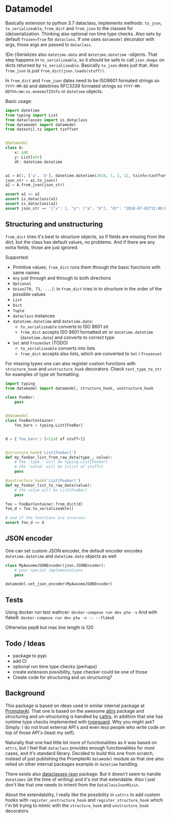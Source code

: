 # Datamodel

Basically extension to python 3.7 dataclass, implements methods: `to_json`, `to_serializeable`, `from_dict` and `from_json` to the classes for (de)serialization. Thinking also optional run time type checks. Also sets by default `frozen=True` for `dataclass`. If one uses `datamodel` decorator with args, those args are passed to `dataclass`.

(De-)Serializes also `datetime.date` and `datetime.datetime` -objects. That step happens in `to_serializeable`, so it should be safe to call `json.dumps` on dicts returned by `to_serializeable`. Basically `to_json` does just that. Also `from_json` is just `from_dict(json.loads(stuff))`.

In `from_dict` and `from_json` dates need to be ISO8601 formated strings so `YYYY-MM-DD` and datetimes  RFC3339 formated strings so `YYYY-MM-DDThh:mm:ss.msmsmsTZInfo` or `datetime` objects.

Basic usage:

```python
import datetime
from typing import List
from dataclasses import is_dataclass
from datamodel import datamodel
from dateutil.tz import tzoffset


@datamodel
class A:
    x: int
    y: List[str]
    dt: datetime.datetime


a1 = A(1, ['a', 'b'], datetime.datetime(2018, 7, 2, 12, tzinfo=tzoffset(None, 0)))
json_str = a1.to_json()
a2 = A.from_json(json_str)

assert a1 == a2
assert is_dataclass(a1)
assert is_dataclass(a2)
assert json_str == '{"x": 1, "y": ["a", "b"], "dt": "2018-07-02T12:00:00+00:00"}'
```


## Structuring and unstructuring

`from_dict` tries it's best to structure objects, so if fields are missing from the dict, but the class has default values, no problemo. And if there are any extra fields, those are just ignored.

Supported:
* Primitive values, `from_dict` runs them through the basic functions with same names
* `Any` just through and through to both directions
* `Optional`
* `Union[T0, T1, ...]`: in `from_dict` tries in to structure in the order of the possible values
* `List`
* `Dict`
* `Tuple`
* `dataclass` instances
* `datetime.datetime` and `datetime.date`:
  * `to_serializeable` converts to ISO 8601 str
  * `from_dict` accepts ISO 8601 formatted str or `datetime.datetime` (`datetime.date`) and converts to correct type
* `Set` and `FrozenSet` (TODO)
  * `to_serializeable` converts into lists
  * `from_dict` accepts also lists, which are converted to `Set` / `Frozenset`

For missing types one can also register custom functions with `structure_hook` and `unstructure_hook` decorators. Check `test_type_to_str` for examples of type str formatting.

```python
import typing
from datamodel import datamodel, structure_hook, unstructure_hook

class FooBar:
    pass


@datamodel
class FooBarContainer:
    foo_bars = typing.List[FooBar]


d = {'foo_bars': [<list of stuff>]}


@structure_hook('List[Foobar]')
def my_foobar_list_from_raw_data(type_, value):
    # the 'type_' will be typing.List[Foobar]
    # the 'value' will be [<list of stuff>]
    pass

@unstructure_hook('List[Foobar]')
def my_foobar_list_to_raw_data(value):
    # the value will be List[FooBar]
    pass

foo = FooBarContainer.from_dict(d)
foo_d = foo.to_serializeable()

# and if the functions are inverses
assert foo_d == d
```

## JSON encoder

One can set custom JSON encoder, the default encoder encodes `datetime.datetime` and `datetime.date` objects as well

```python
class MyAwsomeJSONEncoder(json.JSONEncoder):
    # your special implementations
    pass

datamodel.set_json_encoder(MyAwsomeJSONEncoder)
```

## Tests

Using docker run test wathcer: `docker-compose run dev ptw -v`
And with flake8: `docker-compose run dev ptw -v -- --flake8`

Otherwise pep8 but max line length is 120

## Todo / Ideas
* package to pypi
* add CI
* optional run time type checks (perhaps)
* create extension possibility, type checker could be one of those
* Create code for structuring and un structuring?


## Background
This package is based on ideas used in similar internal package at [PrompterAI](https://prompter.ai/). That one is based on the awesome [attrs](http://www.attrs.org/en/stable/) package and structuring and un-structuring is handled by [cattrs](https://github.com/Tinche/cattrs). In addition that one has runtime type checks implemented with [typeguard](https://github.com/agronholm/typeguard). Why you might ask? Simply: I do not trust external API's and even less people who write code on top of those API's (least my self).

Naturally that one had little bit more of functionalities as it was based on `attrs`, but I feel that `dataclass` provides enough functionalities for most cases, and it's standard library. Decided to build this one from scratch, instead of just publishing the PrompterAI `datamodel` module as that one also relied on other internal packages example in `datetime` handling.

There exists also [dataclasses-json](https://github.com/lidatong/dataclasses-json) package. But it doesn't seem to handle `datetimes` (at the time of writing) and it's not that extendable. Also I just don't like that one needs to inherit from the `DataClassJsonMixin`.

About the extendability, I really like the possibility in `cattrs` to add custom hooks with `register_unstructure_hook` and `register_structure_hook` which I'm bit trying to mimic with the `structure_hook` and `unstructure_hook` decorators.
